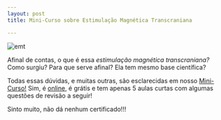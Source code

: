 ```yaml
---
layout: post
title: Mini-Curso sobre Estimulação Magnética Transcraniana

---
```

![emt](http://familiabrasil.org/imagens/TMS_Chair.png)

Afinal de contas, o que é essa *estimulação magnética transcraniana?*
Como surgiu? Para que serve afinal? Ela tem mesmo base científica?

Todas essas dúvidas, e muitas outras, são esclarecidas em nosso [Mini-Curso!](http://sadato.github.io/neuromodulacao_terapeutica) Sim, é [online](http://sadato.github.io/neuromodulacao_terapeutica), é grátis e tem apenas 5 aulas curtas com algumas questões de revisão a seguir!

Sinto muito, não dá nenhum certificado!!!


